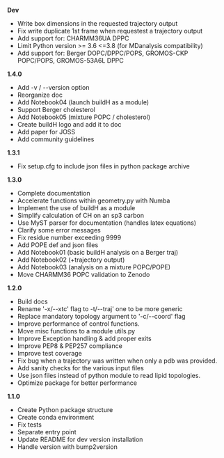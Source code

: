**Dev**

- Write box dimensions in the requested trajectory output
- Fix write duplicate 1st frame when requestest a trajectory output
- Add support for: CHARMM36UA DPPC
- Limit Python version >= 3.6 <=3.8 (for MDanalysis compatibility)
- Add support for: Berger DOPC/DPPC/POPS, GROMOS-CKP POPC/POPS, GROMOS-53A6L DPPC

**1.4.0**

- Add -v / --version option
- Reorganize doc
- Add Notebook04 (launch buildH as a module)
- Support Berger cholesterol
- Add Notebook05 (mixture POPC / cholesterol)
- Create buildH logo and add it to doc
- Add paper for JOSS
- Add community guidelines

**1.3.1**

- Fix setup.cfg to include json files in python package archive

**1.3.0**

- Complete documentation
- Accelerate functions within geometry.py with Numba
- Implement the use of buildH as a module
- Simplify calculation of CH on an sp3 carbon
- Use MyST parser for documentation (handles latex equations)
- Clarify some error messages
- Fix residue number exceeding 9999
- Add POPE def and json files
- Add Notebook01 (basic buildH analysis on a Berger traj)
- Add Notebook02 (+trajectory output)
- Add Notebook03 (analysis on a mixture POPC/POPE)
- Move CHARMM36 POPC validation to Zenodo

**1.2.0**

- Build docs
- Rename '-x/--xtc' flag to -t/--traj' one to be more generic
- Replace mandatory topology argument to '-c/--coord' flag
- Improve performance of control functions.
- Move misc functions to a module utils.py
- Improve Exception handling & add proper exits
- Improve PEP8 & PEP257 compliance
- Improve test coverage
- Fix bug when a trajectory was written when only a pdb was provided.
- Add sanity checks for the various input files
- Use json files instead of python module to read lipid topologies.
- Optimize package for better performance

**1.1.0**

- Create Python package structure
- Create conda environment
- Fix tests
- Separate entry point
- Update README for dev version installation
- Handle version with bump2version
